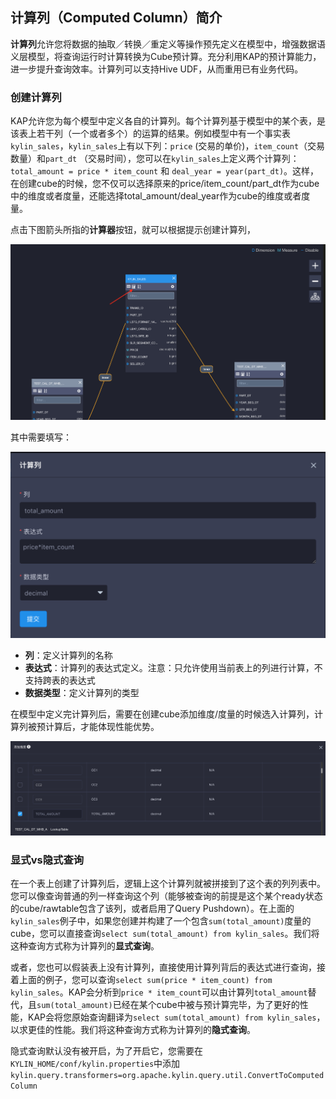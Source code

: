 ## 计算列（Computed Column）简介

**计算列**允许您将数据的抽取／转换／重定义等操作预先定义在模型中，增强数据语义层模型，将查询运行时计算转换为Cube预计算。充分利用KAP的预计算能力，进一步提升查询效率。计算列可以支持Hive UDF，从而重用已有业务代码。


### 创建计算列

KAP允许您为每个模型中定义各自的计算列。每个计算列基于模型中的某个表，是该表上若干列（一个或者多个）的运算的结果。例如模型中有一个事实表`kylin_sales`，`kylin_sales`上有以下列：`price` (交易的单价)，`item_count`（交易数量）和`part_dt` （交易时间），您可以在`kylin_sales`上定义两个计算列：`total_amount = price * item_count` 和 `deal_year = year(part_dt)`。这样，在创建cube的时候，您不仅可以选择原来的price/item_count/part_dt作为cube中的维度或者度量，还能选择total_amount/deal_year作为cube的维度或者度量。

点击下图箭头所指的**计算器**按钮，就可以根据提示创建计算列，

![](images/computed_column_cn.1.png)

其中需要填写：

![](images/computed_column_cn.2.png)

+ **列**：定义计算列的名称
+ **表达式**：计算列的表达式定义。注意：只允许使用当前表上的列进行计算，不支持跨表的表达式
+ **数据类型**：定义计算列的类型

在模型中定义完计算列后，需要在创建cube添加维度/度量的时候选入计算列，计算列被预计算后，才能体现性能优势。

![](images/computed_column_cn.3.png)


### 显式vs隐式查询

在一个表上创建了计算列后，逻辑上这个计算列就被拼接到了这个表的列列表中。您可以像查询普通的列一样查询这个列（能够被查询的前提是这个某个ready状态的cube/rawtable包含了该列，或者启用了Query Pushdown）。在上面的`kylin_sales`例子中，如果您创建并构建了一个包含`sum(total_amount)`度量的cube，您可以直接查询`select sum(total_amount) from kylin_sales`。我们将这种查询方式称为计算列的**显式查询**。

或者，您也可以假装表上没有计算列，直接使用计算列背后的表达式进行查询，接着上面的例子，您可以查询`select sum(price * item_count) from kylin_sales`。KAP会分析到`price * item_count`可以由计算列`total_amount`替代，且`sum(total_amount)`已经在某个cube中被与预计算完毕，为了更好的性能，KAP会将您原始查询翻译为`select sum(total_amount) from kylin_sales`，以求更佳的性能。我们将这种查询方式称为计算列的**隐式查询**。

隐式查询默认没有被开启，为了开启它，您需要在`KYLIN_HOME/conf/kylin.properties`中添加`kylin.query.transformers=org.apache.kylin.query.util.ConvertToComputedColumn` 


